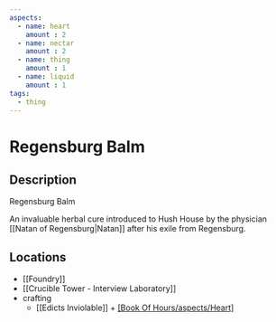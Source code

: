 ```yaml
---
aspects: 
  - name: heart
    amount : 2
  - name: nectar
    amount : 2
  - name: thing
    amount : 1
  - name: liquid
    amount : 1
tags:
  - thing
---
```


# Regensburg Balm

## Description
Regensburg Balm

An invaluable herbal cure introduced to Hush House by the physician [[Natan of Regensburg|Natan]] after his exile from Regensburg.
## Locations
- [[Foundry]]
- [[Crucible Tower - Interview Laboratory]]
- crafting
	- [[Edicts Inviolable]] + [[Book Of Hours/aspects/Heart]](5)